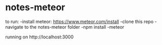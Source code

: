 # notes-meteor

to run:
-install meteor: https://www.meteor.com/install
-clone this repo
-navigate to the notes-meteor folder
-npm install
-meteor

running on http://localhost:3000